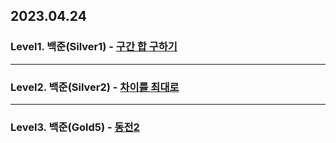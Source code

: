 ## 2023.04.24

### Level1. 백준(Silver1) - [ 구간 합 구하기](https://www.acmicpc.net/problem/11660)

---

### Level2. 백준(Silver2) - [차이를 최대로](https://www.acmicpc.net/problem/10819)

---

### Level3. 백준(Gold5) - [동전2](https://www.acmicpc.net/problem/2294)
